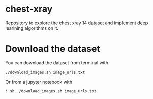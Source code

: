 # chest-xray
Repository to explore the chest xray 14 dataset  and implement deep learining algorithms on it.

# Download the dataset
You can download the dataset from terminal with 
``` bash
./download_images.sh image_urls.txt
```

Or from a jupyter notebook with 
```
! sh ./download_images.sh image_urls.txt
```
